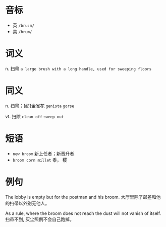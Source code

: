 # 音标

- 英 `/bruːm/`
- 美 `/brum/`

# 词义

n. 扫帚
`a large brush with a long handle, used for sweeping floors`

# 同义

n. 扫帚；[纺]金雀花
`genista` `gorse`

vt. 扫除
`clean off` `sweep out`

# 短语

- `new broom` 新上任者；新晋升者
- `broom corn millet` 黍， 稷

# 例句

The lobby is empty but for the postman and his broom.
大厅里除了邮差和他的扫帚以外别无他人。

As a rule, where the broom does not reach the dust will not vanish of itself.
扫帚不到, 灰尘照例不会自己跑掉。


